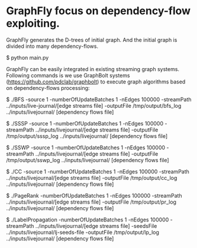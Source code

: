 # GraphFly focus on dependency-flow exploiting. 

GraphFly generates the D-trees of initial graph. And the initial graph is divided into many dependency-flows.

   $ python main.py

GraphFly can be easily integrated in existing streaming graph systems. Following commands is we use GraphBolt systems (https://github.com/pdclab/graphbolt) to execute graph algorithms based on dependency-flows processing: 
   
   $ ./BFS -source 1 -numberOfUpdateBatches 1 -nEdges 100000
-streamPath ../inputs/live-journal/[edge streams file] 
-outputFile /tmp/output/bfs_log ../inputs/livejournal/
[dependency flows file]

   $ ./SSSP -source 1 -numberOfUpdateBatches 1 -nEdges 100000 
-streamPath ../inputs/livejournal/[edge streams file] 
-outputFile /tmp/output/sssp_log ../inputs/livejournal/
[dependency flows file]

   $ ./SSWP -source 1 -numberOfUpdateBatches 1 -nEdges 100000 
-streamPath ../inputs/livejournal/[edge streams file] 
-outputFile /tmp/output/sswp_log ../inputs/livejournal/
[dependency flows file]

   $ ./CC -source 1 -numberOfUpdateBatches 1 -nEdges 100000 
-streamPath ../inputs/livejournal/[edge streams file] 
-outputFile /tmp/output/cc_log ../inputs/livejournal/
[dependency flows file]

   $ ./PageRank -numberOfUpdateBatches 1 -nEdges 100000 
-streamPath ../inputs/livejournal/[edge streams file] 
-outputFile /tmp/output/pr_log ../inputs/livejournal/
[dependency flows file]

   $ ./LabelPropagation -numberOfUpdateBatches 1 -nEdges 
100000 -streamPath ../inputs/livejournal/[edge streams 
file] -seedsFile ../inputs/livejournal/lj-seeds-file 
-outputFile /tmp/output/lp_log ../inputs/livejournal/
[dependency flows file]

